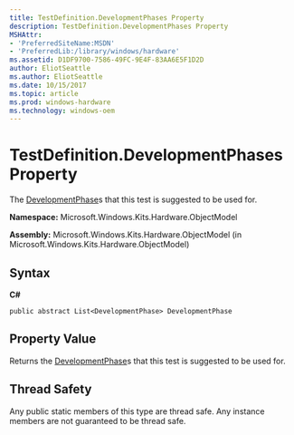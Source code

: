 ```yaml
---
title: TestDefinition.DevelopmentPhases Property
description: TestDefinition.DevelopmentPhases Property
MSHAttr:
- 'PreferredSiteName:MSDN'
- 'PreferredLib:/library/windows/hardware'
ms.assetid: D1DF9700-7586-49FC-9E4F-83AA6E5F1D2D
author: EliotSeattle
ms.author: EliotSeattle
ms.date: 10/15/2017
ms.topic: article
ms.prod: windows-hardware
ms.technology: windows-oem
---
```


# TestDefinition.DevelopmentPhases Property


The [DevelopmentPhase](developmentphase-enumeration.md)s that this test is suggested to be used for.

**Namespace:** Microsoft.Windows.Kits.Hardware.ObjectModel

**Assembly:** Microsoft.Windows.Kits.Hardware.ObjectModel (in Microsoft.Windows.Kits.Hardware.ObjectModel)

## <span id="Syntax"></span><span id="syntax"></span><span id="SYNTAX"></span>Syntax


**C#**

`public abstract List<DevelopmentPhase> DevelopmentPhase`

## <span id="Property_Value"></span><span id="property_value"></span><span id="PROPERTY_VALUE"></span>Property Value


Returns the [DevelopmentPhase](developmentphase-enumeration.md)s that this test is suggested to be used for.

## <span id="Thread_Safety"></span><span id="thread_safety"></span><span id="THREAD_SAFETY"></span>Thread Safety


Any public static members of this type are thread safe. Any instance members are not guaranteed to be thread safe.

 

 







